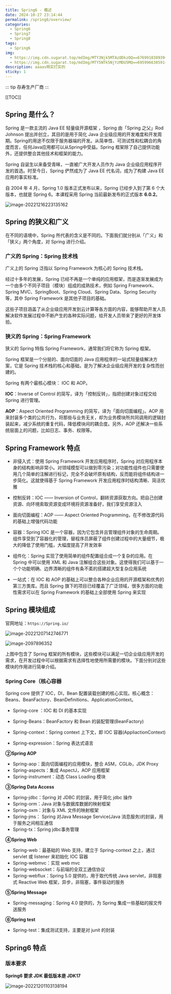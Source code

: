 ```yaml
---
title: Spring6 - 概述
date: 2024-10-27 23:14:44
permalink: /spring6/overview/
categories:
  - Spring6
  - Spring7
  - Spring8
tags:
  - Spring6
img:
  - https://img.cdn.sugarat.top/mdImg/MTY3Njk5MTAzODkzOQ==676991038939~cover.webp
  - https://img.cdn.sugarat.top/mdImg/MTY5NTk5NjYzMDU5MQ==695996630591~cover.webp
description: aaaas啊实打实的
sticky: 1
---
```


::: tip
存寿生产厂商
:::

<!-- more -->

[[TOC]]

## Spring 是什么？

Spring 是一款主流的 Java EE 轻量级开源框架 ，Spring 由「Spring 之父」Rod Johnson 提出并创立，其目的是用于简化 Java 企业级应用的开发难度和开发周期。Spring的用途不仅限于服务器端的开发。从简单性、可测试性和松耦合的角度而言，任何Java应用都可以从Spring中受益。Spring 框架除了自己提供功能外，还提供整合其他技术和框架的能力。

Spring 自诞生以来备受青睐，一直被广大开发人员作为 Java 企业级应用程序开发的首选。时至今日，Spring 俨然成为了 Java EE 代名词，成为了构建 Java EE 应用的事实标准。

自 2004 年 4 月，Spring 1.0 版本正式发布以来，Spring 已经步入到了第 6 个大版本，也就是 Spring 6。本课程采用 Spring 当前最新发布的正式版本 **6.0.2**。

![image-20221216223135162](https://cdn.jsdelivr.net/gh/Kele-Bingtang/static/img/Spring6/20231027231637.png)

## Spring 的狭义和广义

在不同的语境中，Spring 所代表的含义是不同的。下面我们就分别从「广义」和「狭义」两个角度，对 Spring 进行介绍。

### 广义的 Spring：Spring 技术栈

广义上的 Spring 泛指以 Spring Framework 为核心的 Spring 技术栈。

经过十多年的发展，Spring 已经不再是一个单纯的应用框架，而是逐渐发展成为一个由多个不同子项目（模块）组成的成熟技术，例如 Spring Framework、Spring MVC、SpringBoot、Spring Cloud、Spring Data、Spring Security 等，其中 Spring Framework 是其他子项目的基础。

这些子项目涵盖了从企业级应用开发到云计算等各方面的内容，能够帮助开发人员解决软件发展过程中不断产生的各种实际问题，给开发人员带来了更好的开发体验。

### 狭义的 Spring：Spring Framework

狭义的 Spring 特指 Spring Framework，通常我们将它称为 Spring 框架。

Spring 框架是一个分层的、面向切面的 Java 应用程序的一站式轻量级解决方案，它是 Spring 技术栈的核心和基础，是为了解决企业级应用开发的复杂性而创建的。

Spring 有两个最核心模块： IOC 和 AOP。

**IOC**：Inverse of Control 的简写，译为「控制反转」，指把创建对象过程交给 Spring 进行管理。

**AOP**：Aspect Oriented Programming 的简写，译为「面向切面编程」。AOP 用来封装多个类的公共行为，将那些与业务无关，却为业务模块所共同调用的逻辑封装起来，减少系统的重复代码，降低模块间的耦合度。另外，AOP 还解决一些系统层面上的问题，比如日志、事务、权限等。

## Spring Framework 特点

- 非侵入式：使用 Spring Framework 开发应用程序时，Spring 对应用程序本身的结构影响非常小。对领域模型可以做到零污染；对功能性组件也只需要使用几个简单的注解进行标记，完全不会破坏原有结构，反而能将组件结构进一步简化。这就使得基于 Spring Framework 开发应用程序时结构清晰、简洁优雅

- 控制反转：IOC —— Inversion of Control，翻转资源获取方向。把自己创建资源、向环境索取资源变成环境将资源准备好，我们享受资源注入

- 面向切面编程：AOP —— Aspect Oriented Programming，在不修改源代码的基础上增强代码功能

- 容器：Spring IOC 是一个容器，因为它包含并且管理组件对象的生命周期。组件享受到了容器化的管理，替程序员屏蔽了组件创建过程中的大量细节，极大的降低了使用门槛，大幅度提高了开发效率

- 组件化：Spring 实现了使用简单的组件配置组合成一个复杂的应用。在 Spring 中可以使用 XML 和 Java 注解组合这些对象。这使得我们可以基于一个个功能明确、边界清晰的组件有条不紊的搭建超大型复杂应用系统

- 一站式：在 IOC 和 AOP 的基础上可以整合各种企业应用的开源框架和优秀的第三方类库。而且 Spring 旗下的项目已经覆盖了广泛领域，很多方面的功能性需求可以在 Spring Framework 的基础上全部使用 Spring 来实现

## Spring 模块组成

官网地址：`https://Spring.io/`

![image-20221207142746771](https://cdn.jsdelivr.net/gh/Kele-Bingtang/static/img/Spring6/20231027231641.png)

![image-2097896352](https://cdn.jsdelivr.net/gh/Kele-Bingtang/static/img/Spring6/20231027231642.png)

上图中包含了 Spring 框架的所有模块，这些模块可以满足一切企业级应用开发的需求，在开发过程中可以根据需求有选择性地使用所需要的模块。下面分别对这些模块的作用进行简单介绍。

### Spring Core（核心容器

Spring core 提供了 IOC，DI，Bean 配置装载创建的核心实现。核心概念：Beans、BeanFactory、BeanDefinitions、ApplicationContext。

- Spring-core ：IOC 和 DI 的基本实现

- Spring-Beans：BeanFactory 和 Bean 的装配管理(BeanFactory)
- Spring-context：Spring context 上下文，即 IOC 容器(AppliactionContext)
- Spring-expression：Spring 表达式语言

**②Spring AOP**

- Spring-aop：面向切面编程的应用模块，整合 ASM，CGLib，JDK Proxy
- Spring-aspects：集成 AspectJ，AOP 应用框架
- Spring-instrument：动态 Class Loading 模块

**③Spring Data Access**

- Spring-jdbc：Spring 对 JDBC 的封装，用于简化 jdbc 操作
- Spring-orm：Java 对象与数据库数据的映射框架
- Spring-oxm：对象与 XML 文件的映射框架
- Spring-jms： Spring 对Java Message Service(Java 消息服务)的封装，用于服务之间相互通信
- Spring-tx：Spring jdbc事务管理

**④Spring Web**

- Spring-web：最基础的 Web 支持，建立于 Spring-context 之上，通过 servlet 或 listener 来初始化 IOC 容器
- Spring-webmvc：实现 web mvc
- Spring-websocket：与前端的全双工通信协议
- Spring-webflux：Spring 5.0 提供的，用于取代传统 Java servlet，非阻塞式 Reactive Web 框架，异步，非阻塞，事件驱动的服务

**⑤Spring Message**

- Spring-messaging：Spring 4.0 提供的，为 Spring 集成一些基础的报文传送服务

**⑥Spring test**

- Spring-test：集成测试支持，主要是对 junit 的封装

## Spring6 特点

### 版本要求

**Spring6 要求 JDK 最低版本是 JDK17**

![image-20221201103138194](https://cdn.jsdelivr.net/gh/Kele-Bingtang/static/img/Spring6/20231027231645.png)
